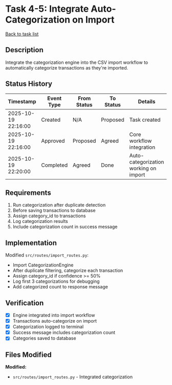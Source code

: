 # Task 4-5: Integrate Auto-Categorization on Import

[Back to task list](./tasks.md)

## Description

Integrate the categorization engine into the CSV import workflow to automatically categorize transactions as they're imported.

## Status History

| Timestamp | Event Type | From Status | To Status | Details | User |
|-----------|------------|-------------|-----------|---------|------|
| 2025-10-19 22:16:00 | Created | N/A | Proposed | Task created | Saeed |
| 2025-10-19 22:16:00 | Approved | Proposed | Agreed | Core workflow integration | Saeed |
| 2025-10-19 22:20:00 | Completed | Agreed | Done | Auto-categorization working on import | Saeed |

## Requirements

1. Run categorization after duplicate detection
2. Before saving transactions to database
3. Assign category_id to transactions
4. Log categorization results
5. Include categorization count in success message

## Implementation

Modified `src/routes/import_routes.py`:
- Import CategorizationEngine
- After duplicate filtering, categorize each transaction
- Assign category_id if confidence >= 50%
- Log first 3 categorizations for debugging
- Add categorized count to response message

## Verification

- [x] Engine integrated into import workflow
- [x] Transactions auto-categorize on import
- [x] Categorization logged to terminal
- [x] Success message includes categorization count
- [x] Categories saved to database

## Files Modified

**Modified:**
- `src/routes/import_routes.py` - Integrated categorization


